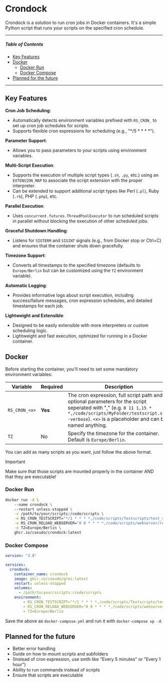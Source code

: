 # Crondock
Crondock is a solution to run cron jobs in Docker containers. It's a simple Python script that runs your scripts on the specified cron schedule.

---

##### Table of Contents
- [Key Features](#key-features)
- [Docker](#docker)
  - [Docker Run](#docker-run)
  - [Docker Compose](#docker-compose)
- [Planned for the future](#planned-for-the-future)

--- 

## Key Features
**Cron Job Scheduling**:
  - Automatically detects environment variables prefixed with `RS_CRON_` to set up cron job schedules for scripts.
  - Supports flexible cron expressions for scheduling (e.g., "*/5 * * * *").

**Parameter Support**:
  - Allows you to pass parameters to your scripts using environment variables.

**Multi-Script Execution**:
  - Supports the execution of multiple script types (`.sh`, `.py`, etc.) using an `EXTENSION_MAP` to associate the script extension with the proper interpreter.
  - Can be extended to support additional script types like Perl (`.pl`), Ruby (`.rb`), PHP (`.php`), etc.

**Parallel Execution**:
  - Uses `concurrent.futures.ThreadPoolExecutor` to run scheduled scripts in parallel without blocking the execution of other scheduled jobs.

**Graceful Shutdown Handling**:
  - Listens for `SIGTERM` and `SIGINT` signals (e.g., from Docker stop or Ctrl+C) and ensures that the container shuts down gracefully.

**Timezone Support**:
  - Converts all timestamps to the specified timezone (defaults to `Europe/Berlin` but can be customized using the `TZ` environment variable).

**Automatic Logging**:
  - Provides informative logs about script execution, including success/failure messages, cron expression schedules, and detailed timestamps for each job.
   
**Lightweight and Extensible**:
  - Designed to be easily extensible with more interpreters or custom scheduling logic.
  - Lightweight and fast execution, optimized for running in a Docker container.


## Docker
Before starting the container, you'll need to set some mandatory environment variables:  

| Variable | Required | Description |
| --- | --- | --- |
| `RS_CRON_<x>` | **Yes** | The cron expression, full script path and optional parameters for the script seperated with "," (e.g. `0 11 1,15 * *,/code/scripts/MyFolder/testscript.sh,--verbose`). `<x>` is a placeholder and can be named anything. |
| `TZ` | No | Specify the timezone for the container. Default is `Europe/Berlin`. |

You can add as many scripts as you want, just follow the above format.

> [!IMPORTANT]
Make sure that those scripts are mounted properly in the container AND that they are executable!

### Docker Run
```bash
docker run -d \  
    --name crondock \ 
    --restart unless-stopped \
    -v /path/to/your/scripts:/code/scripts \
    -e RS_CRON_TESTSCRIPT="*/1 * * * *,/code/scripts/Testscripts/test_shell.sh" \
    -e RS_CRON_RELOAD_WEBSERVER="0 8 * * * *,/code/scripts/webserver/reload.py,-r 1 --verbose" \
    -e TZ=Europe/Berlin \
    ghcr.io/casudo/crondock:latest
```

### Docker Compose
```yml
version: "3.8"

services:
  crondock:
    container_name: crondock
    image: ghcr.io/casudo/grei:latest
    restart: unless-stopped
    volumes:
      - /path/to/your/scripts:/code/scripts
    environment:
        - RS_CRON_TESTSCRIPT="*/1 * * * *,/code/scripts/Testscripts/test_shell.sh"
        - RS_CRON_RELOAD_WEBSERVER="0 8 * * * *,/code/scripts/webserver/reload.py,-r 1 --verbose"
        - TZ=Europe/Berlin
```

Save the above as `docker-compose.yml` and run it with `docker-compose up -d`.  

## Planned for the future
- Better error handling
- Guide on how to mount scripts and subfolders
- (Instead of cron expression, use smth like "Every 5 minutes" or "Every 1 hour")
- Ability to run commands instead of scripts
- Ensure that scripts are executable

